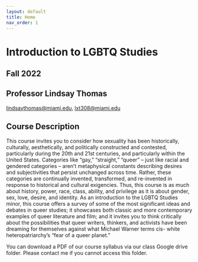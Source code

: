 ```yaml
---
layout: default
title: Home
nav_order: 1
---
```

# Introduction to LGBTQ Studies
## Fall 2022
## Professor Lindsay Thomas
<lindsaythomas@miami.edu>, <lxt308@miami.edu>

## Course Description
This course invites you to consider how sexuality has been historically, culturally, aesthetically, and politically constructed and contested, particularly during the 20th and 21st centuries, and particularly within the United States. Categories like “gay,” “straight,” “queer” – just like racial and gendered categories – aren’t metaphysical constants describing desires and subjectivities that persist unchanged across time. Rather, these categories are continually invented, transformed, and re-invented in response to historical and cultural exigencies. Thus, this course is as much about history, power, race, class, ability, and privilege as it is about gender, sex, love, desire, and identity. As an introduction to the LGBTQ Studies minor, this course offers a survey of some of the most significant ideas and debates in queer studies; it showcases both classic and more contemporary examples of queer literature and film; and it invites you to think critically about the possibilities that queer writers, thinkers, and activists have been dreaming for themselves against what Michael Warner terms cis- white heteropatriarchy’s “fear of a queer planet.”

You can download a PDF of our course syllabus via our class Google drive folder. Please contact me if you cannot access this folder.
